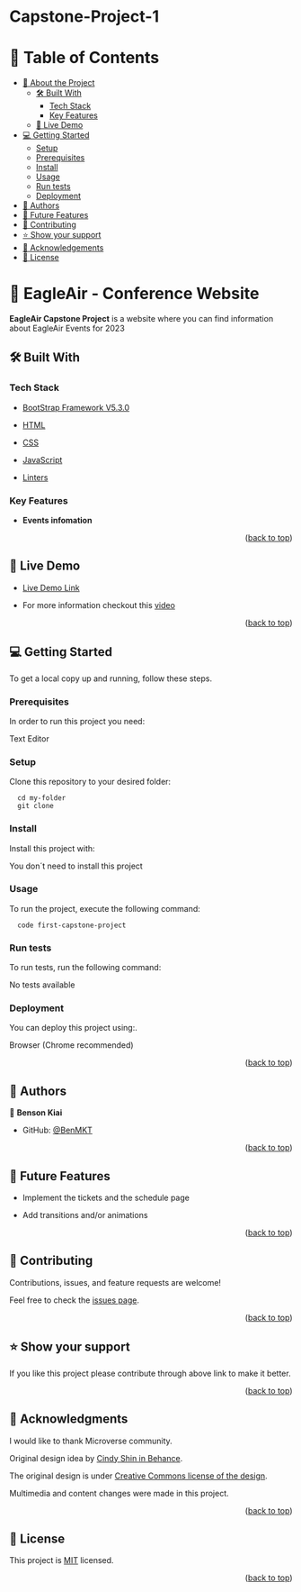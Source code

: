 # Capstone-Project-1

# 📗 Table of Contents

- [📖 About the Project](#about-project)
  - [🛠 Built With](#built-with)
    - [Tech Stack](#tech-stack)
    - [Key Features](#key-features)
  - [🚀 Live Demo](#live-demo)
- [💻 Getting Started](#getting-started)
  - [Setup](#setup)
  - [Prerequisites](#prerequisites)
  - [Install](#install)
  - [Usage](#usage)
  - [Run tests](#run-tests)
  - [Deployment](#triangular_flag_on_post-deployment)
- [👥 Authors](#authors)
- [🔭 Future Features](#future-features)
- [🤝 Contributing](#contributing)
- [⭐️ Show your support](#support)
- [🙏 Acknowledgements](#acknowledgements)
- [📝 License](#license)

# 📖 EagleAir - Conference Website <a name="about-project"></a>

**EagleAir Capstone Project** is a website where you can find information about EagleAir Events for 2023<br>

## 🛠 Built With <a name="built-with"></a>

### Tech Stack <a name="tech-stack"></a>

  <ul>
    <li><a href="https://developer.mozilla.org/es/docs/Web/HTML">BootStrap Framework V5.3.0</a></li>
  </ul>

  <ul>
    <li><a href="https://developer.mozilla.org/es/docs/Web/HTML">HTML</a></li>
  </ul>

  <ul>
    <li><a href="https://developer.mozilla.org/es/docs/Web/CSS">CSS</a></li>
  </ul>

   <ul>
    <li><a href="https://developer.mozilla.org/es/docs/Web/JavaScript">JavaScript</a></li>
  </ul>

  <ul>
    <li><a href="https://github.com/collections/clean-code-linters">Linters</a></li>
  </ul>

### Key Features <a name="key-features"></a>

- **Events infomation**

<p align="right">(<a href="#readme-top">back to top</a>)</p>

## 🚀 Live Demo <a name="live-demo"></a>

- [Live Demo Link]()


- For more information checkout this [ video ]()


<p align="right">(<a href="#readme-top">back to top</a>)</p>

## 💻 Getting Started <a name="getting-started"></a>

To get a local copy up and running, follow these steps.

### Prerequisites

In order to run this project you need:

Text Editor 

### Setup

Clone this repository to your desired folder:

```
  cd my-folder
  git clone 
```

### Install

Install this project with:

You don´t need to install this project

### Usage

To run the project, execute the following command:

```
  code first-capstone-project
```
### Run tests

To run tests, run the following command:

No tests available 

### Deployment

You can deploy this project using:.

Browser (Chrome recommended)

<p align="right">(<a href="#readme-top">back to top</a>)</p>

## 👥 Authors <a name="authors"></a>


👤 **Benson Kiai**

- GitHub: [@BenMKT](https://github.com/BenMKT/Capstone-Project-1)


<p align="right">(<a href="#readme-top">back to top</a>)</p>

## 🔭 Future Features <a name="future-features"></a>

- Implement the tickets and the schedule page


- Add transitions and/or animations

<p align="right">(<a href="#readme-top">back to top</a>)</p>

## 🤝 Contributing <a name="contributing"></a>

Contributions, issues, and feature requests are welcome!

Feel free to check the [issues page](https://github.com/BenMKT/Capstone-Project-1/issues).

<p align="right">(<a href="#readme-top">back to top</a>)</p>

## ⭐️ Show your support <a name="support"></a>

If you like this project please contribute through above link to make it better.

<p align="right">(<a href="#readme-top">back to top</a>)</p>

<!-- ACKNOWLEDGEMENTS -->

## 🙏 Acknowledgments <a name="acknowledgements"></a>

I would like to thank Microverse community.

Original design idea by [Cindy Shin in Behance](https://www.behance.net/adagio07).

The original design is under [Creative Commons license of the design](https://creativecommons.org/licenses/by-nc/4.0/).

Multimedia and content changes were made in this project.

<p align="right">(<a href="#readme-top">back to top</a>)</p>

## 📝 License <a name="license"></a>

This project is [MIT](https://github.com/sanamrahimi/capstone-project1/blob/devlop/LICENSE) licensed. 


<p align="right">(<a href="#readme-top">back to top</a>)</p>